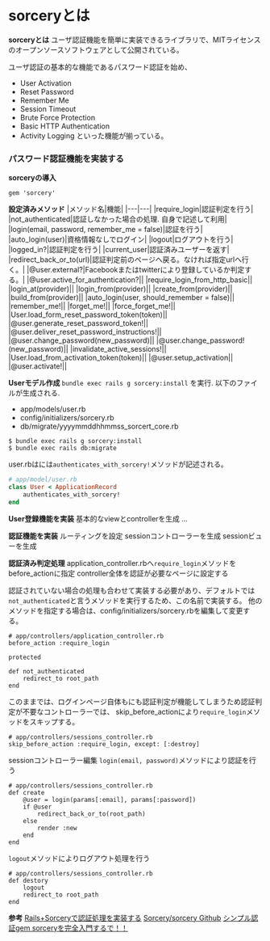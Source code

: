 # sorceryとは

**sorceryとは**
ユーザ認証機能を簡単に実装できるライブラリで、MITライセンスのオープンソースソフトウェアとして公開されている。

ユーザ認証の基本的な機能であるパスワード認証を始め、
- User Activation
- Reset Password
- Remember Me
- Session Timeout
- Brute Force Protection
- Basic HTTP Authentication
- Activity Logging
といった機能が揃っている。

### パスワード認証機能を実装する

**sorceryの導入**
```
gem 'sorcery'
```

**設定済みメソッド**
|メソッド名|機能|
|---|---|
|require_login|認証判定を行う|
|not_authenticated|認証しなかった場合の処理. 自身で記述して利用|
|login(email, password, remember_me = false)|認証を行う|
|auto_login(user)|資格情報なしでログイン|
|logout|ログアウトを行う|
|logged_in?|認証判定を行う|
|current_user|認証済みユーザーを返す|
|redirect_back_or_to(url)|認証判定前のページへ戻る。なければ指定urlへ行く。|
|@user.external?|Facebookまたはtwitterにより登録しているか判定する。|
|@user.active_for_authentication?||
|require_login_from_http_basic||
|login_at(provider)||
|login_from(provider)||
|create_from(provider)||
|build_from(provider)||
|auto_login(user, should_remember = false)||
|remember_me!||
|forget_me!||
|force_forget_me!||
|User.load_form_reset_password_token(token)||
|@user.generate_reset_password_token!||
|@user.deliver_reset_password_instructions!||
|@user.change_password(new_password)||
|@user.change_password!(new_password)||
|invalidate_active_sessions!||
|User.load_from_activation_token(token)||
|@user.setup_activation||
|@user.activate!||

**Userモデル作成**
`bundle exec rails g sorcery:install` を実行.
以下のファイルが生成される.
- app/models/user.rb
- config/initializers/sorcery.rb
- db/migrate/yyyymmddhhmmss_sorcert_core.rb
```
$ bundle exec rails g sorcery:install
$ bundle exec rails db:migrate
```

user.rbはには`authenticates_with_sorcery!`メソッドが記述される。
```ruby
# app/model/user.rb
class User < ApplicationRecord
    authenticates_with_sorcery!
end
```

**User登録機能を実装**
基本的なviewとcontrollerを生成
...

**認証機能を実装**
ルーティングを設定
sessionコントローラーを生成
sessionビューを生成

**認証済み判定処理**
application_controller.rbへ`require_login`メソッドをbefore_actionに指定
controller全体を認証が必要なページに設定する

認証されていない場合の処理も合わせて実装する必要があり、デフォルトでは`not_authenticated`と言うメソッドを実行するため、この名前で実装する。
他のメソッドを指定する場合は、config/initializers/sorcery.rbを編集して変更する。
```
# app/controllers/application_controller.rb
before_action :require_login

protected

def not_authenticated
    redirect_to root_path
end
```

このままでは、ログインページ自体もにも認証判定が機能してしまうため認証判定が不要なコントローラーでは、
skip_before_actionにより`require_login`メソッドをスキップする。
```
# app/controllers/sessions_controller.rb
skip_before_action :require_login, except: [:destroy]
```

sessionコントローラー編集
`login(email, password)`メソッドにより認証を行う
```
# app/controllers/sessions_controller.rb
def create
    @user = login(params[:email], params[:password])
    if @user
        redirect_back_or_to(root_path)
    else
        render :new
    end
end
```

`logout`メソッドによりログアウト処理を行う
```
# app/controllers/sessions_controller.rb
def destory
    logout
    redirect_to root_path
end
```


**参考**
[Rails+Sorceryで認証処理を実装する](https://www.sglabs.jp/rails-sorcery/)
[Sorcery/sorcery Github](https://github.com/Sorcery/sorcery)
[シンプル認証gem sorceryを完全入門するで！！](https://qiita.com/babashunsu/items/9937b0a2e08d318edece)